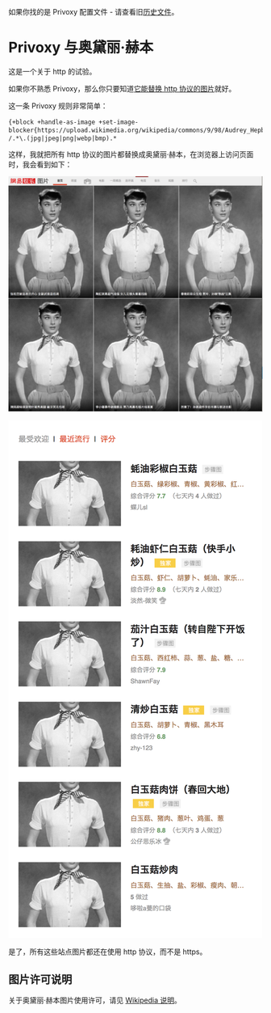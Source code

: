 如果你找的是 Privoxy 配置文件 - 请查看旧[历史文件](https://github.com/chenxsan/Privoxy/tree/c827fb171820205d4337203926446e4f42f2d5a5)。

# Privoxy 与奥黛丽·赫本

这是一个关于 http 的试验。

如果你不熟悉 Privoxy，那么你只要知道[它能替换 http 协议的图片](https://blog.zfanw.com/block-webpage-ad-with-privoxy/)就好。

这一条 Privoxy 规则非常简单：

```
{+block +handle-as-image +set-image-blocker{https://upload.wikimedia.org/wikipedia/commons/9/98/Audrey_Hepburn_screentest_in_Roman_Holiday_trailer.jpg}}
/.*\.(jpg|jpeg|png|webp|bmp).*
```
这样，我就把所有 http 协议的图片都替换成奥黛丽·赫本，在浏览器上访问页面时，我会看到如下：

![赫本](images/replace-image-with-hepburn.png)

![赫本](images/replace-img-with-hepburn.png)

是了，所有这些站点图片都还在使用 http 协议，而不是 https。

## 图片许可说明

关于奥黛丽·赫本图片使用许可，请见 [Wikipedia 说明](https://upload.wikimedia.org/wikipedia/commons/9/98/Audrey_Hepburn_screentest_in_Roman_Holiday_trailer.jpg)。